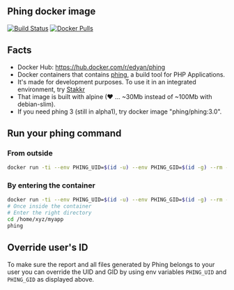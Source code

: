 ## Phing docker image
[![Build Status](https://travis-ci.org/edyan/docker-phing.svg?branch=master)](https://travis-ci.org/edyan/docker-phing)
[![Docker Pulls](https://img.shields.io/docker/pulls/edyan/phing.svg)](https://hub.docker.com/r/edyan/phing/)


## Facts
* Docker Hub: https://hub.docker.com/r/edyan/phing
* Docker containers that contains [phing](https://www.phing.info/), a build tool for PHP Applications.
* It's made for development purposes. To use it in an integrated environment, try [Stakkr](https://github.com/stakkr-org/stakkr)
* That image is built with alpine (❤ ... ~30Mb instead of ~100Mb with debian-slim).
* If you need phing 3 (still in alpha1), try docker image "phing/phing:3.0".


## Run your phing command
### From outside
```bash
docker run -ti --env PHING_UID=$(id -u) --env PHING_GID=$(id -g) --rm --volume $(pwd):$(pwd) edyan/phing phing -f $(pwd)/build.xml
```

### By entering the container
```bash
docker run -ti --env PHING_UID=$(id -u) --env PHING_GID=$(id -g) --rm --volume $(pwd):$(pwd) edyan/phing /bin/sh
# Once inside the container
# Enter the right directory
cd /home/xyz/myapp
phing
```

## Override user's ID
To make sure the report and all files generated by Phing belongs to your user you can override
the UID and GID by using env variables `PHING_UID` and `PHING_GID` as displayed above.
